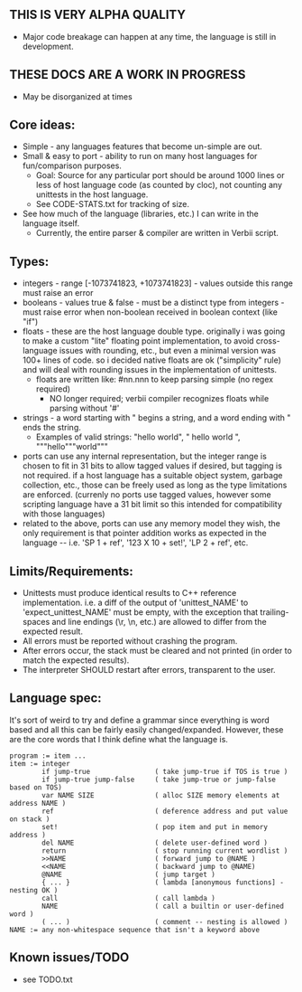 ## THIS IS VERY ALPHA QUALITY
- Major code breakage can happen at any time, the language is still in development.

## THESE DOCS ARE A WORK IN PROGRESS
- May be disorganized at times

## Core ideas:
- Simple - any languages features that become un-simple are out.
- Small & easy to port - ability to run on many host languages for fun/comparison purposes.
	- Goal: Source for any particular port should be around 1000 lines or less of host language code (as counted by cloc), not counting any unittests in the host language.
	- See CODE-STATS.txt for tracking of size.
- See how much of the language (libraries, etc.) I can write in the language itself.
	- Currently, the entire parser & compiler are written in Verbii script.

## Types:
- integers - range [-1073741823, +1073741823] - values outside this range must raise an error
- booleans - values true & false - must be a distinct type from integers - must raise error when non-boolean received in boolean context (like "if")
- floats - these are the host language double type. originally i was going to make a custom "lite" floating point implementation, to avoid cross-language issues with rounding, etc., but even a minimal version was 100+ lines of code. so i decided native floats are ok ("simplicity" rule) and will deal with rounding issues in the implementation of unittests.
	- floats are written like: #nn.nnn to keep parsing simple (no regex required)
		- NO longer required; verbii compiler recognizes floats while parsing without '#'
- strings - a word starting with " begins a string, and a word ending with " ends the string.
	- Examples of valid strings: "hello world", " hello world ", """hello"""world"""
- ports can use any internal representation, but the integer range is chosen to fit in 31 bits to allow tagged values if desired, but tagging is not required. if a host language has a suitable object system, garbage collection, etc., those can be freely used as long as the type limitations are enforced. (currenly no ports use tagged values, however some scripting language have a 31 bit limit so this intended for compatibility with those languages)
- related to the above, ports can use any memory model they wish, the only requirement is that pointer addition works as expected in the language -- i.e. 'SP 1 + ref', '123 X 10 + set!', 'LP 2 + ref', etc.

## Limits/Requirements:
- Unittests must produce identical results to C++ reference implementation. i.e. a diff of the output of 'unittest_NAME' to 'expect_unittest_NAME' must be empty, with the exception that trailing-spaces and line endings (\r, \n, etc.) are allowed to differ from the expected result.
- All errors must be reported without crashing the program.
- After errors occur, the stack must be cleared and not printed (in order to match the expected results).
- The interpreter SHOULD restart after errors, transparent to the user.

## Language spec:

It's sort of weird to try and define a grammar since everything is word based and all this
can be fairly easily changed/expanded. However, these are the core words that I think
define what the language is.
```
program := item ...
item := integer
		if jump-true				( take jump-true if TOS is true )
		if jump-true jump-false		( take jump-true or jump-false based on TOS)
		var NAME SIZE				( alloc SIZE memory elements at address NAME )
		ref							( deference address and put value on stack )
		set!						( pop item and put in memory address )
		del NAME					( delete user-defined word )
		return						( stop running current wordlist )
		>>NAME						( forward jump to @NAME )
		<<NAME						( backward jump to @NAME)
		@NAME						( jump target )
		{ ... }						( lambda [anonymous functions] - nesting OK )
		call						( call lambda )
		NAME						( call a builtin or user-defined word )
		( ... )						( comment -- nesting is allowed )
NAME := any non-whitespace sequence that isn't a keyword above
```

## Known issues/TODO
- see TODO.txt
